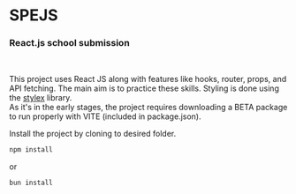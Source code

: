 # SPEJS

### React.js school submission

<br>

This project uses React JS along with features like hooks, router, props, and API fetching.
The main aim is to practice these skills.
Styling is done using the [stylex](https://stylexjs.com/) library.
<br>
As it's in the early stages, the project requires downloading a BETA package to run properly with VITE (included in package.json).

Install the project by cloning to desired folder. <br>

```js
npm install
```

or

```js
bun install
```
